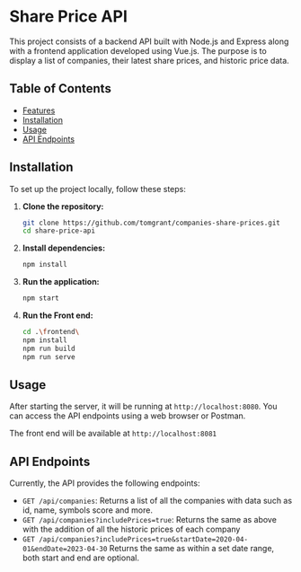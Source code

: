 # Share Price API

This project consists of a backend API built with Node.js and Express along with a frontend application developed using Vue.js. The purpose is to display a list of companies, their latest share prices, and historic price data.

## Table of Contents

- [Features](#Features)
- [Installation](#installation)
- [Usage](#usage)
- [API Endpoints](#api-endpoints)

## Installation

To set up the project locally, follow these steps:

1. **Clone the repository:**

   ```bash
   git clone https://github.com/tomgrant/companies-share-prices.git
   cd share-price-api
   ```

2. **Install dependencies:**

   ```bash
   npm install
   ```

3. **Run the application:**

   ```bash
   npm start
   ```

3. **Run the Front end:**

   ```bash
   cd .\frontend\
   npm install
   npm run build
   npm run serve
   ```

## Usage

After starting the server, it will be running at `http://localhost:8080`. You can access the API endpoints using a web browser or Postman.

The front end will be available at `http://localhost:8081`

## API Endpoints

Currently, the API provides the following endpoints:

- `GET /api/companies`: Returns a list of all the companies with data such as id, name, symbols score and more.
- `GET /api/companies?includePrices=true`: Returns the same as above with the addition of all the historic prices of each company
- `GET /api/companies?includePrices=true&startDate=2020-04-01&endDate=2023-04-30` Returns the same as within a set date range, both start and end are optional.
